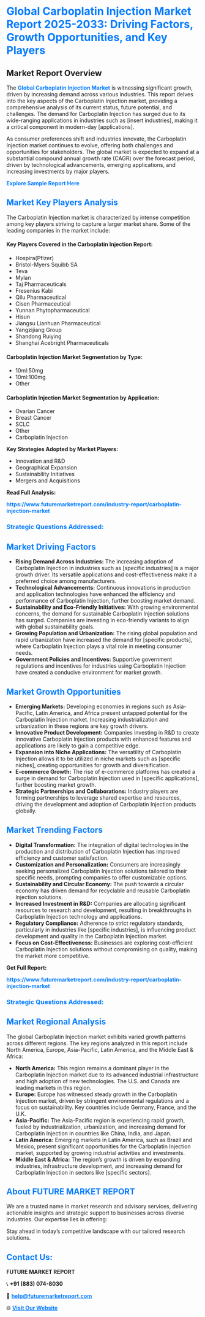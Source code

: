 <h1 style="color: #007BFF;">Global Carboplatin Injection Market Report 2025-2033: Driving Factors, Growth Opportunities, and Key Players</h1>

<section id="overview">
<h2>Market Report Overview</h2>
<p>The <a href="https://www.futuremarketreport.com/industry-report/carboplatin-injection-market" style="color: #007BFF; text-decoration: none;"><strong>Global Carboplatin Injection Market</strong></a> is witnessing significant growth, driven by increasing demand across various industries. This report delves into the key aspects of the Carboplatin Injection market, providing a comprehensive analysis of its current status, future potential, and challenges. The demand for Carboplatin Injection has surged due to its wide-ranging applications in industries such as [insert industries], making it a critical component in modern-day [applications].</p>
<p>As consumer preferences shift and industries innovate, the Carboplatin Injection market continues to evolve, offering both challenges and opportunities for stakeholders. The global market is expected to expand at a substantial compound annual growth rate (CAGR) over the forecast period, driven by technological advancements, emerging applications, and increasing investments by major players.</p>
</section>

<section id="overview">
<p><a href="https://www.futuremarketreport.com/request-sample/reportId=127119" style="color: #007BFF; text-decoration: none;"><strong>Explore Sample Report Here</strong></a></p>
</section>

<section id="key-players">
<h2 style="color: #007BFF;">Market Key Players Analysis</h2>
<p>The Carboplatin Injection market is characterized by intense competition among key players striving to capture a larger market share. Some of the leading companies in the market include:</p>
<h4>Key Players Covered in the Carboplatin Injection Report:</h4>
<ul><li>Hospira(Pfizer)</li><li>Bristol-Myers Squibb SA</li><li>Teva</li><li>Mylan</li><li>Taj Pharmaceuticals</li><li>Fresenius Kabi</li><li>Qilu Pharmaceutical</li><li>Cisen Pharmaceutical</li><li>Yunnan Phytopharmaceutical</li><li>Hisun</li><li>Jiangsu Lianhuan Pharmaceutical</li><li>Yangzijiang Group</li><li>Shandong Ruiying</li><li>Shanghai Acebright Pharmaceuticals</li></ul>
<h4>Carboplatin Injection Market Segmentation by Type:</h4>
<ul><li>10ml:50mg</li><li>10ml:100mg</li><li>Other</li></ul>

<h4>Carboplatin Injection Market Segmentation by Application:</h4>
<ul><li>Ovarian Cancer</li><li>Breast Cancer</li><li>SCLC</li><li>Other</li><li>Carboplatin Injection</li></ul>
<p><strong>Key Strategies Adopted by Market Players:</strong></p>
<ul>
<li>Innovation and R&D</li>
<li>Geographical Expansion</li>
<li>Sustainability Initiatives</li>
<li>Mergers and Acquisitions</li>
</ul>
</section>

<section>
<p><strong>Read Full Analysis: </strong></p><a href="https://www.futuremarketreport.com/industry-report/carboplatin-injection-market" style="color: #007BFF; text-decoration: none;"><strong>https://www.futuremarketreport.com/industry-report/carboplatin-injection-market</strong></a>
<h3 style="color: #007BFF;">Strategic Questions Addressed:</h3>
</section>

<section id="driving-factors">
<h2 style="color: #007BFF;">Market Driving Factors</h2>
<ul>
<li><strong>Rising Demand Across Industries:</strong> The increasing adoption of Carboplatin Injection in industries such as [specific industries] is a major growth driver. Its versatile applications and cost-effectiveness make it a preferred choice among manufacturers.</li>
<li><strong>Technological Advancements:</strong> Continuous innovations in production and application technologies have enhanced the efficiency and performance of Carboplatin Injection, further boosting market demand.</li>
<li><strong>Sustainability and Eco-Friendly Initiatives:</strong> With growing environmental concerns, the demand for sustainable Carboplatin Injection solutions has surged. Companies are investing in eco-friendly variants to align with global sustainability goals.</li>
<li><strong>Growing Population and Urbanization:</strong> The rising global population and rapid urbanization have increased the demand for [specific products], where Carboplatin Injection plays a vital role in meeting consumer needs.</li>
<li><strong>Government Policies and Incentives:</strong> Supportive government regulations and incentives for industries using Carboplatin Injection have created a conducive environment for market growth.</li>
</ul>
</section>

<section id="growth-opportunities">
<h2 style="color: #007BFF;">Market Growth Opportunities</h2>
<ul>
<li><strong>Emerging Markets:</strong> Developing economies in regions such as Asia-Pacific, Latin America, and Africa present untapped potential for the Carboplatin Injection market. Increasing industrialization and urbanization in these regions are key growth drivers.</li>
<li><strong>Innovative Product Development:</strong> Companies investing in R&D to create innovative Carboplatin Injection products with enhanced features and applications are likely to gain a competitive edge.</li>
<li><strong>Expansion into Niche Applications:</strong> The versatility of Carboplatin Injection allows it to be utilized in niche markets such as [specific niches], creating opportunities for growth and diversification.</li>
<li><strong>E-commerce Growth:</strong> The rise of e-commerce platforms has created a surge in demand for Carboplatin Injection used in [specific applications], further boosting market growth.</li>
<li><strong>Strategic Partnerships and Collaborations:</strong> Industry players are forming partnerships to leverage shared expertise and resources, driving the development and adoption of Carboplatin Injection products globally.</li>
</ul>
</section>

<section id="trending-factors">
<h2 style="color: #007BFF;">Market Trending Factors</h2>
<ul>
<li><strong>Digital Transformation:</strong> The integration of digital technologies in the production and distribution of Carboplatin Injection has improved efficiency and customer satisfaction.</li>
<li><strong>Customization and Personalization:</strong> Consumers are increasingly seeking personalized Carboplatin Injection solutions tailored to their specific needs, prompting companies to offer customizable options.</li>
<li><strong>Sustainability and Circular Economy:</strong> The push towards a circular economy has driven demand for recyclable and reusable Carboplatin Injection solutions.</li>
<li><strong>Increased Investment in R&D:</strong> Companies are allocating significant resources to research and development, resulting in breakthroughs in Carboplatin Injection technology and applications.</li>
<li><strong>Regulatory Compliance:</strong> Adherence to strict regulatory standards, particularly in industries like [specific industries], is influencing product development and quality in the Carboplatin Injection market.</li>
<li><strong>Focus on Cost-Effectiveness:</strong> Businesses are exploring cost-efficient Carboplatin Injection solutions without compromising on quality, making the market more competitive.</li>
</ul>
</section>

<section>
<p><strong>Get Full Report: </strong></p><a href="https://www.futuremarketreport.com/industry-report/carboplatin-injection-market" style="color: #007BFF; text-decoration: none;"><strong>https://www.futuremarketreport.com/industry-report/carboplatin-injection-market</strong></a>
<h3 style="color: #007BFF;">Strategic Questions Addressed:</h3>
</section>


<section id="regional-analysis">
<h2 style="color: #007BFF;">Market Regional Analysis</h2>
<p>The global Carboplatin Injection market exhibits varied growth patterns across different regions. The key regions analyzed in this report include North America, Europe, Asia-Pacific, Latin America, and the Middle East & Africa:</p>
<ul>
<li><strong>North America:</strong> This region remains a dominant player in the Carboplatin Injection market due to its advanced industrial infrastructure and high adoption of new technologies. The U.S. and Canada are leading markets in this region.</li>
<li><strong>Europe:</strong> Europe has witnessed steady growth in the Carboplatin Injection market, driven by stringent environmental regulations and a focus on sustainability. Key countries include Germany, France, and the U.K.</li>
<li><strong>Asia-Pacific:</strong> The Asia-Pacific region is experiencing rapid growth, fueled by industrialization, urbanization, and increasing demand for Carboplatin Injection in countries like China, India, and Japan.</li>
<li><strong>Latin America:</strong> Emerging markets in Latin America, such as Brazil and Mexico, present significant opportunities for the Carboplatin Injection market, supported by growing industrial activities and investments.</li>
<li><strong>Middle East & Africa:</strong> The region’s growth is driven by expanding industries, infrastructure development, and increasing demand for Carboplatin Injection in sectors like [specific sectors].</li>
</ul>
</section>

<footer>
<h2 style="color: #007BFF;">About FUTURE MARKET REPORT</h2>
<p>We are a trusted name in market research and advisory services, delivering actionable insights and strategic support to businesses across diverse industries. Our expertise lies in offering:</p>

<p>Stay ahead in today’s competitive landscape with our tailored research solutions.</p>

<h2 style="color: #007BFF;">Contact Us:</h2>
<p><strong>FUTURE MARKET REPORT</strong></p>
<p>📞 <strong>+91 (883) 074-8030</strong></p>
<p>📧 <strong><a href="mailto:help@futuremarketreport.com" style="color: #007BFF;">help@futuremarketreport.com</a></strong></p>
<p>🌐 <strong><a href="https://www.futuremarketreport.com/" style="color: #007BFF;">Visit Our Website</a></strong></p>
</footer>